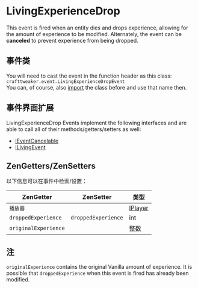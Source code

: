 # LivingExperienceDrop

This event is fired when an entity dies and drops experience, allowing for the amount of experience to be modified. Alternately, the event can be **canceled** to prevent experience from being dropped.

## 事件类
You will need to cast the event in the function header as this class:  
`crafttweaker.event.LivingExperienceDropEvent`  
You can, of course, also [import](/AdvancedFunctions/Import/) the class before and use that name then.

## 事件界面扩展
LivingExperienceDrop Events implement the following interfaces and are able to call all of their methods/getters/setters as well:

- [IEventCancelable](/Vanilla/Events/Events/IEventCancelable/)
- [ILivingEvent](/Vanilla/Events/Events/ILivingEvent/)

## ZenGetters/ZenSetters
以下信息可以在事件中检索/设置：

| ZenGetter            | ZenSetter           | 类型                                   |
| -------------------- | ------------------- | ------------------------------------ |
| `播放器`                |                     | [IPlayer](/Vanilla/Players/IPlayer/) |
| `droppedExperience`  | `droppedExperience` | int                                  |
| `originalExperience` |                     | 整数                                   |

## 注

`originalExperience` contains the original Vanilla amount of experience. It is possible that `droppedExperience` when this event is fired has already been modified.
